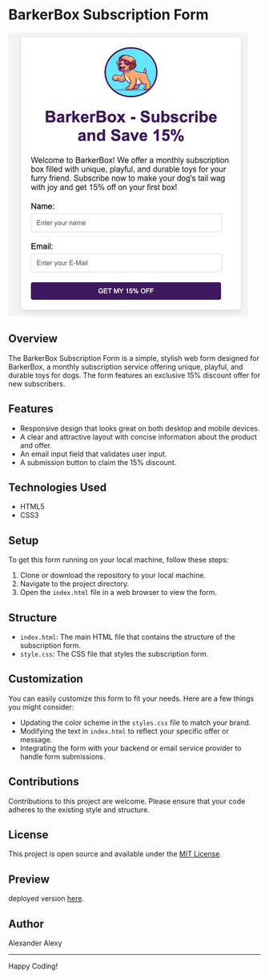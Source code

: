 # BarkerBox Subscription Form
![BarkerBox Subscription Form](./assets/Project-image.jpg)



## Overview
The BarkerBox Subscription Form is a simple, stylish web form designed for BarkerBox, a monthly subscription service offering unique, playful, and durable toys for dogs. The form features an exclusive 15% discount offer for new subscribers.

## Features
- Responsive design that looks great on both desktop and mobile devices.
- A clear and attractive layout with concise information about the product and offer.
- An email input field that validates user input.
- A submission button to claim the 15% discount.

## Technologies Used
- HTML5
- CSS3

## Setup
To get this form running on your local machine, follow these steps:

1. Clone or download the repository to your local machine.
2. Navigate to the project directory.
3. Open the `index.html` file in a web browser to view the form.

## Structure
- `index.html`: The main HTML file that contains the structure of the subscription form.
- `style.css`: The CSS file that styles the subscription form.

## Customization
You can easily customize this form to fit your needs. Here are a few things you might consider:
- Updating the color scheme in the `styles.css` file to match your brand.
- Modifying the text in `index.html` to reflect your specific offer or message.
- Integrating the form with your backend or email service provider to handle form submissions.

## Contributions
Contributions to this project are welcome. Please ensure that your code adheres to the existing style and structure.

## License
This project is open source and available under the [MIT License](LICENSE).

## Preview

deployed version [here](https://alexanderalexy.github.io/barkerBox-subscription/).

## Author
Alexander Alexy

---

Happy Coding!
